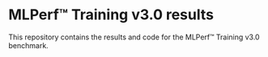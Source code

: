 # MLPerf™ Training v3.0 results
This repository contains the results and code for the MLPerf™ Training v3.0 benchmark.
